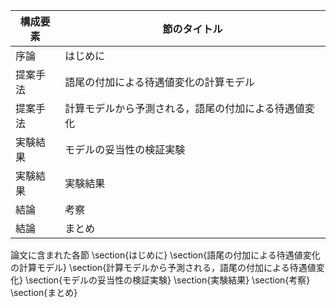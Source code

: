 構成要素 | 節のタイトル
 --- | --- 
序論 | はじめに
提案手法 | 語尾の付加による待遇値変化の計算モデル
提案手法 | 計算モデルから予測される，語尾の付加による待遇値変化
実験結果 | モデルの妥当性の検証実験
実験結果 | 実験結果
結論 | 考察
結論 | まとめ

論文に含まれた各節
\section{はじめに}
\section{語尾の付加による待遇値変化の計算モデル}
\section{計算モデルから予測される，語尾の付加による待遇値変化}
\section{モデルの妥当性の検証実験}
\section{実験結果}
\section{考察}
\section{まとめ}
